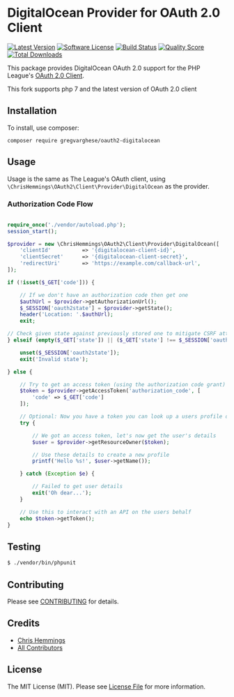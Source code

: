 # DigitalOcean Provider for OAuth 2.0 Client
[![Latest Version](https://img.shields.io/github/release/chrishemmings/oauth2-digitalocean.svg?style=flat-square)](https://github.com/chrishemmings/oauth2-digitalocean/releases)
[![Software License](https://img.shields.io/badge/license-MIT-brightgreen.svg?style=flat-square)](LICENSE)
[![Build Status](https://img.shields.io/travis/chrishemmings/oauth2-digitalocean/master.svg?style=flat-square)](https://travis-ci.org/chrishemmings/oauth2-digitalocean)
[![Quality Score](https://img.shields.io/scrutinizer/g/chrishemmings/oauth2-digitalocean.svg?style=flat-square)](https://scrutinizer-ci.com/g/chrishemmings/oauth2-digitalocean)
[![Total Downloads](https://img.shields.io/packagist/dt/chrishemmings/oauth2-digitalocean.svg?style=flat-square)](https://packagist.org/packages/chrishemmings/oauth2-digitalocean)


This package provides DigitalOcean OAuth 2.0 support for the PHP League's [OAuth 2.0 Client](https://github.com/thephpleague/oauth2-client).

This fork supports php 7 and the latest version of OAuth 2.0 client

## Installation

To install, use composer:

```
composer require gregvarghese/oauth2-digitalocean
```

## Usage

Usage is the same as The League's OAuth client, using `\ChrisHemmings\OAuth2\Client\Provider\DigitalOcean` as the provider.

### Authorization Code Flow

```php

require_once('./vendor/autoload.php');
session_start();

$provider = new \ChrisHemmings\OAuth2\Client\Provider\DigitalOcean([
    'clientId'          => '{digitalocean-client-id}',
    'clientSecret'      => '{digitalocean-client-secret}',
    'redirectUri'       => 'https://example.com/callback-url',
]);

if (!isset($_GET['code'])) {

    // If we don't have an authorization code then get one
    $authUrl = $provider->getAuthorizationUrl();
    $_SESSION['oauth2state'] = $provider->getState();
    header('Location: '.$authUrl);
    exit;

// Check given state against previously stored one to mitigate CSRF attack
} elseif (empty($_GET['state']) || ($_GET['state'] !== $_SESSION['oauth2state'])) {

    unset($_SESSION['oauth2state']);
    exit('Invalid state');

} else {

    // Try to get an access token (using the authorization code grant)
    $token = $provider->getAccessToken('authorization_code', [
        'code' => $_GET['code']
    ]);

    // Optional: Now you have a token you can look up a users profile data
    try {

        // We got an access token, let's now get the user's details
        $user = $provider->getResourceOwner($token);

        // Use these details to create a new profile
        printf('Hello %s!', $user->getName());

    } catch (Exception $e) {

        // Failed to get user details
        exit('Oh dear...');
    }

    // Use this to interact with an API on the users behalf
    echo $token->getToken();
}

```

## Testing

``` bash
$ ./vendor/bin/phpunit
```

## Contributing

Please see [CONTRIBUTING](https://github.com/chrishemmings/oauth2-digitalocean/blob/master/CONTRIBUTING.md) for details.

## Credits

- [Chris Hemmings](https://github.com/chrishemmings)
- [All Contributors](https://github.com/chrishemmings/oauth2-digitalocean/contributors)


## License

The MIT License (MIT). Please see [License File](https://github.com/chrishemmings/oauth2-digitalocean/blob/master/LICENSE) for more information.
